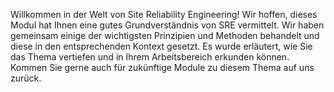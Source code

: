Willkommen in der Welt von Site Reliability Engineering! Wir hoffen, dieses Modul hat Ihnen eine gutes Grundverständnis von SRE vermittelt. Wir haben gemeinsam einige der wichtigsten Prinzipien und Methoden behandelt und diese in den entsprechenden Kontext gesetzt. Es wurde erläutert, wie Sie das Thema vertiefen und in Ihrem Arbeitsbereich erkunden können. Kommen Sie gerne auch für zukünftige Module zu diesem Thema auf uns zurück.
